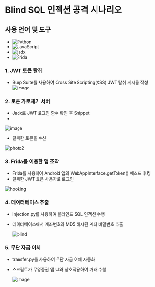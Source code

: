 # Blind SQL 인젝션 공격 시나리오

## 사용 언어 및 도구

- ![Python](https://img.shields.io/badge/python-3.8%2B-blue)
- ![JavaScript](https://img.shields.io/badge/javascript-ES6%2B-yellow)
- ![jadx](https://img.shields.io/badge/jadx-v1.4.4-blue)
- ![Frida](https://img.shields.io/badge/frida-15.1.16-green)


### 1. JWT 토큰 탈취

  - Burp Suite를 사용하여 Cross Site Scripting(XSS) JWT 탈취 게시물 작성
![image](https://github.com/user-attachments/assets/e01742f5-1212-4843-b5a6-2824940f42ad)

  
### 2. 토큰 가로채기 서버
- Jadx로 JWT 로그인 함수 확인 후 Snippet
- 
![image](https://github.com/user-attachments/assets/d0796cde-83b2-4376-b134-45ad8549087e)
- 탈취한 토큰을 수신

![photo2](https://github.com/user-attachments/assets/88e8947d-c3ba-4d3c-b1a8-f92c1b1cda91)

### 3. Frida를 이용한 앱 조작
- Frida를 사용하여 Android 앱의 WebAppInterface.getToken() 메소드 후킹
- 탈취한 JWT 토큰 사용자로 로그인

![hooking](https://github.com/user-attachments/assets/1068eae3-00fa-4648-9c36-f9f4c69fd756)

### 4. 데이터베이스 추출
- injection.py를 사용하여 블라인드 SQL 인젝션 수행
- 데이터베이스에서 계좌번호와 MD5 해시된 계좌 비밀번호 추출

  ![blind](https://github.com/user-attachments/assets/b829e596-799b-4e0b-8bb9-c1404c7aee0a)

### 5. 무단 자금 이체
- transfer.py를 사용하여 무단 자금 이체 자동화
- 스크립트가 무명증권 앱 UI와 상호작용하여 거래 수행

  ![image](https://github.com/user-attachments/assets/7a6c34c5-cbd8-4370-a914-710573dfeb1e)

  
